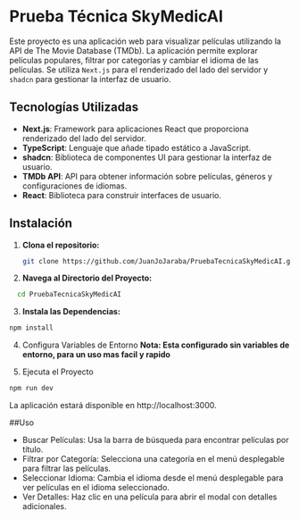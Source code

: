 # Prueba Técnica SkyMedicAI

Este proyecto es una aplicación web para visualizar películas utilizando la API de The Movie Database (TMDb). La aplicación permite explorar películas populares, filtrar por categorías y cambiar el idioma de las películas. Se utiliza `Next.js` para el renderizado del lado del servidor y `shadcn` para gestionar la interfaz de usuario.

## Tecnologías Utilizadas

- **Next.js**: Framework para aplicaciones React que proporciona renderizado del lado del servidor.
- **TypeScript**: Lenguaje que añade tipado estático a JavaScript.
- **shadcn**: Biblioteca de componentes UI para gestionar la interfaz de usuario.
- **TMDb API**: API para obtener información sobre películas, géneros y configuraciones de idiomas.
- **React**: Biblioteca para construir interfaces de usuario.

## Instalación

1. **Clona el repositorio:**

   ```bash
   git clone https://github.com/JuanJoJaraba/PruebaTecnicaSkyMedicAI.git
   
2. **Navega al Directorio del Proyecto:**
   
 ```bash
   cd PruebaTecnicaSkyMedicAI
```  

3. **Instala las Dependencias:**

 ```bash
npm install
```

4. Configura Variables de Entorno
**Nota: Esta configurado sin variables de entorno, para un uso mas facil y rapido**


5. Ejecuta el Proyecto
 ```bash
npm run dev
```
La aplicación estará disponible en http://localhost:3000.


##Uso
- Buscar Películas: Usa la barra de búsqueda para encontrar películas por título.
- Filtrar por Categoría: Selecciona una categoría en el menú desplegable para filtrar las películas.
- Seleccionar Idioma: Cambia el idioma desde el menú desplegable para ver películas en el idioma seleccionado.
- Ver Detalles: Haz clic en una película para abrir el modal con detalles adicionales.




 
 
